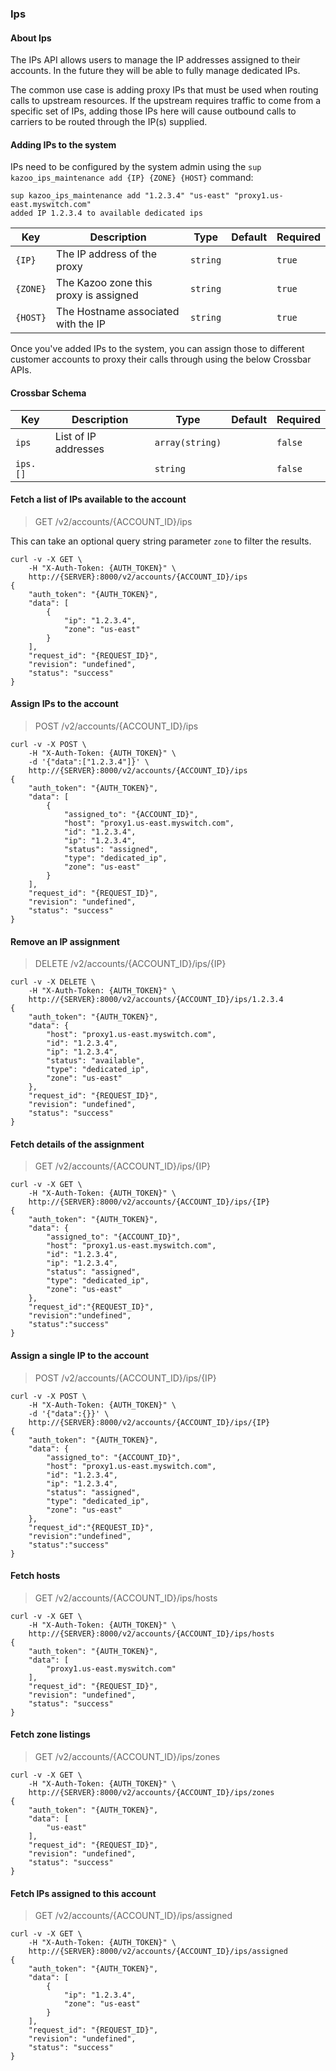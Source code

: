 ### Ips

#### About Ips

The IPs API allows users to manage the IP addresses assigned to their accounts. In the future they will be able to fully manage dedicated IPs.

The common use case is adding proxy IPs that must be used when routing calls to upstream resources. If the upstream requires traffic to come from a specific set of IPs, adding those IPs here will cause outbound calls to carriers to be routed through the IP(s) supplied.

#### Adding IPs to the system

IPs need to be configured by the system admin using the `sup kazoo_ips_maintenance add {IP} {ZONE} {HOST}` command:

```shell
sup kazoo_ips_maintenance add "1.2.3.4" "us-east" "proxy1.us-east.myswitch.com"
added IP 1.2.3.4 to available dedicated ips
```

Key | Description | Type | Default | Required
--- | ----------- | ---- | ------- | --------
`{IP}` | The IP address of the proxy | `string` |   | `true`
`{ZONE}` | The Kazoo zone this proxy is assigned  | `string` |   | `true`
`{HOST}` | The Hostname associated with the IP | `string` | | `true`

Once you've added IPs to the system, you can assign those to different customer accounts to proxy their calls through using the below Crossbar APIs.

#### Crossbar Schema

Key | Description | Type | Default | Required
--- | ----------- | ---- | ------- | --------
`ips` | List of IP addresses | `array(string)` |   | `false`
`ips.[]` |   | `string` |   | `false`

#### Fetch a list of IPs available to the account

> GET /v2/accounts/{ACCOUNT_ID}/ips

This can take an optional query string parameter `zone` to filter the results.

```curl
curl -v -X GET \
    -H "X-Auth-Token: {AUTH_TOKEN}" \
    http://{SERVER}:8000/v2/accounts/{ACCOUNT_ID}/ips
{
    "auth_token": "{AUTH_TOKEN}",
    "data": [
        {
            "ip": "1.2.3.4",
            "zone": "us-east"
        }
    ],
    "request_id": "{REQUEST_ID}",
    "revision": "undefined",
    "status": "success"
}
```

#### Assign IPs to the account

> POST /v2/accounts/{ACCOUNT_ID}/ips

```curl
curl -v -X POST \
    -H "X-Auth-Token: {AUTH_TOKEN}" \
    -d '{"data":["1.2.3.4"]}' \
    http://{SERVER}:8000/v2/accounts/{ACCOUNT_ID}/ips
{
    "auth_token": "{AUTH_TOKEN}",
    "data": [
        {
            "assigned_to": "{ACCOUNT_ID}",
            "host": "proxy1.us-east.myswitch.com",
            "id": "1.2.3.4",
            "ip": "1.2.3.4",
            "status": "assigned",
            "type": "dedicated_ip",
            "zone": "us-east"
        }
    ],
    "request_id": "{REQUEST_ID}",
    "revision": "undefined",
    "status": "success"
}
```

#### Remove an IP assignment

> DELETE /v2/accounts/{ACCOUNT_ID}/ips/{IP}

```curl
curl -v -X DELETE \
    -H "X-Auth-Token: {AUTH_TOKEN}" \
    http://{SERVER}:8000/v2/accounts/{ACCOUNT_ID}/ips/1.2.3.4
{
    "auth_token": "{AUTH_TOKEN}",
    "data": {
        "host": "proxy1.us-east.myswitch.com",
        "id": "1.2.3.4",
        "ip": "1.2.3.4",
        "status": "available",
        "type": "dedicated_ip",
        "zone": "us-east"
    },
    "request_id": "{REQUEST_ID}",
    "revision": "undefined",
    "status": "success"
}
```

#### Fetch details of the assignment

> GET /v2/accounts/{ACCOUNT_ID}/ips/{IP}

```curl
curl -v -X GET \
    -H "X-Auth-Token: {AUTH_TOKEN}" \
    http://{SERVER}:8000/v2/accounts/{ACCOUNT_ID}/ips/{IP}
{
    "auth_token": "{AUTH_TOKEN}",
    "data": {
        "assigned_to": "{ACCOUNT_ID}",
        "host": "proxy1.us-east.myswitch.com",
        "id": "1.2.3.4",
        "ip": "1.2.3.4",
        "status": "assigned",
        "type": "dedicated_ip",
        "zone": "us-east"
    },
    "request_id":"{REQUEST_ID}",
    "revision":"undefined",
    "status":"success"
}
```

#### Assign a single IP to the account

> POST /v2/accounts/{ACCOUNT_ID}/ips/{IP}

```curl
curl -v -X POST \
    -H "X-Auth-Token: {AUTH_TOKEN}" \
    -d '{"data":{}}' \
    http://{SERVER}:8000/v2/accounts/{ACCOUNT_ID}/ips/{IP}
{
    "auth_token": "{AUTH_TOKEN}",
    "data": {
        "assigned_to": "{ACCOUNT_ID}",
        "host": "proxy1.us-east.myswitch.com",
        "id": "1.2.3.4",
        "ip": "1.2.3.4",
        "status": "assigned",
        "type": "dedicated_ip",
        "zone": "us-east"
    },
    "request_id":"{REQUEST_ID}",
    "revision":"undefined",
    "status":"success"
}
```

#### Fetch hosts

> GET /v2/accounts/{ACCOUNT_ID}/ips/hosts

```curl
curl -v -X GET \
    -H "X-Auth-Token: {AUTH_TOKEN}" \
    http://{SERVER}:8000/v2/accounts/{ACCOUNT_ID}/ips/hosts
{
    "auth_token": "{AUTH_TOKEN}",
    "data": [
        "proxy1.us-east.myswitch.com"
    ],
    "request_id": "{REQUEST_ID}",
    "revision": "undefined",
    "status": "success"
}
```

#### Fetch zone listings

> GET /v2/accounts/{ACCOUNT_ID}/ips/zones

```curl
curl -v -X GET \
    -H "X-Auth-Token: {AUTH_TOKEN}" \
    http://{SERVER}:8000/v2/accounts/{ACCOUNT_ID}/ips/zones
{
    "auth_token": "{AUTH_TOKEN}",
    "data": [
        "us-east"
    ],
    "request_id": "{REQUEST_ID}",
    "revision": "undefined",
    "status": "success"
}
```

#### Fetch IPs assigned to this account

> GET /v2/accounts/{ACCOUNT_ID}/ips/assigned

```curl
curl -v -X GET \
    -H "X-Auth-Token: {AUTH_TOKEN}" \
    http://{SERVER}:8000/v2/accounts/{ACCOUNT_ID}/ips/assigned
{
    "auth_token": "{AUTH_TOKEN}",
    "data": [
        {
            "ip": "1.2.3.4",
            "zone": "us-east"
        }
    ],
    "request_id": "{REQUEST_ID}",
    "revision": "undefined",
    "status": "success"
}
```
